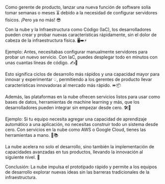 Como gerente de producto, lanzar una nueva función de software solía tomar semanas o meses ⏳ debido a la necesidad de configurar servidores físicos. ¡Pero ya no más! 😎

Con la nube y la Infraestructura como Código (IaC), los desarrolladores pueden crear y probar nuevas características rápidamente, sin el dolor de cabeza de la infraestructura física. 🖥️➡️⚡

Ejemplo: Antes, necesitabas configurar manualmente servidores para probar un nuevo servicio. Con IaC, puedes desplegar todo en minutos con unas cuantas líneas de código. ✍️💨

Esto significa ciclos de desarrollo más rápidos y una capacidad mayor para innovar y experimentar 💡, permitiendo a los gerentes de producto llevar características innovadoras al mercado más rápido. ⏩📦

Además, las plataformas en la nube ofrecen servicios listos para usar como bases de datos, herramientas de machine learning y más, que los desarrolladores pueden integrar sin empezar desde cero. 🛠️🔗

Ejemplo: Si tu equipo necesita agregar una capacidad de aprendizaje automático a una aplicación, no necesitas construir todo un sistema desde cero. Con servicios en la nube como AWS o Google Cloud, tienes las herramientas a mano. 🤖📚

La nube acelera no solo el desarrollo, sino también la implementación de capacidades avanzadas en tus productos, llevando la innovación al siguiente nivel. 🚀

Conclusión: La nube impulsa el prototipado rápido y permite a los equipos de desarrollo explorar nuevas ideas sin las barreras tradicionales de la infraestructura. 